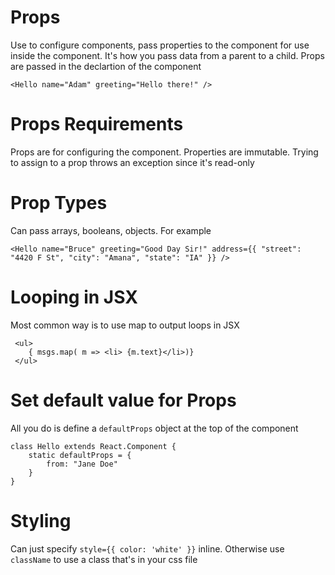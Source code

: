 # Props

Use to configure components, pass properties to the component for use inside the component. It's how you pass data from a parent to a child. Props are passed in the declartion of the component

```
<Hello name="Adam" greeting="Hello there!" />
```

# Props Requirements

Props are for configuring the component. Properties are immutable. Trying to assign to a prop throws an exception since it's read-only

# Prop Types

Can pass arrays, booleans, objects. For example

```
<Hello name="Bruce" greeting="Good Day Sir!" address={{ "street": "4420 F St", "city": "Amana", "state": "IA" }} />
```

# Looping in JSX

Most common way is to use map to output loops in JSX

```
 <ul>
    { msgs.map( m => <li> {m.text}</li>)}
 </ul>
```

# Set default value for Props

All you do is define a `defaultProps` object at the top of the component

```
class Hello extends React.Component {
    static defaultProps = {
        from: "Jane Doe"
    }
}
```

# Styling

Can just specify `style={{ color: 'white' }}` inline. Otherwise use `className` to use a class that's in your css file